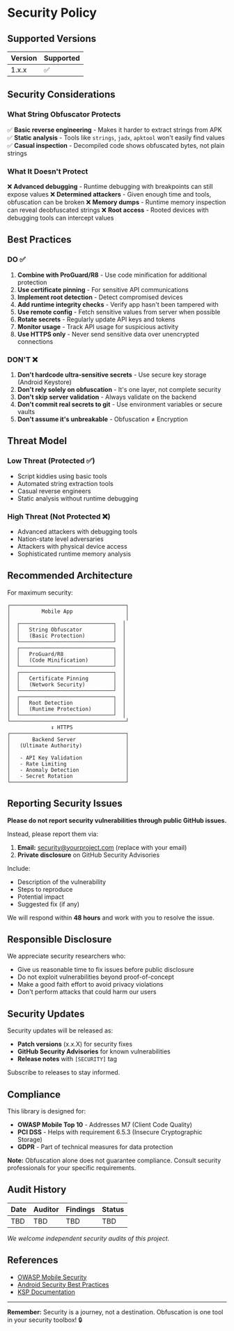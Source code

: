 # Security Policy

## Supported Versions

| Version | Supported          |
| ------- | ------------------ |
| 1.x.x   | :white_check_mark: |

## Security Considerations

### What String Obfuscator Protects

✅ **Basic reverse engineering** - Makes it harder to extract strings from APK
✅ **Static analysis** - Tools like `strings`, `jadx`, `apktool` won't easily find values
✅ **Casual inspection** - Decompiled code shows obfuscated bytes, not plain strings

### What It Doesn't Protect

❌ **Advanced debugging** - Runtime debugging with breakpoints can still expose values
❌ **Determined attackers** - Given enough time and tools, obfuscation can be broken
❌ **Memory dumps** - Runtime memory inspection can reveal deobfuscated strings
❌ **Root access** - Rooted devices with debugging tools can intercept values

## Best Practices

### DO ✅

1. **Combine with ProGuard/R8** - Use code minification for additional protection
2. **Use certificate pinning** - For sensitive API communications
3. **Implement root detection** - Detect compromised devices
4. **Add runtime integrity checks** - Verify app hasn't been tampered with
5. **Use remote config** - Fetch sensitive values from server when possible
6. **Rotate secrets** - Regularly update API keys and tokens
7. **Monitor usage** - Track API usage for suspicious activity
8. **Use HTTPS only** - Never send sensitive data over unencrypted connections

### DON'T ❌

1. **Don't hardcode ultra-sensitive secrets** - Use secure key storage (Android Keystore)
2. **Don't rely solely on obfuscation** - It's one layer, not complete security
3. **Don't skip server validation** - Always validate on the backend
4. **Don't commit real secrets to git** - Use environment variables or secure vaults
5. **Don't assume it's unbreakable** - Obfuscation ≠ Encryption

## Threat Model

### Low Threat (Protected ✅)
- Script kiddies using basic tools
- Automated string extraction tools
- Casual reverse engineers
- Static analysis without runtime debugging

### High Threat (Not Protected ❌)
- Advanced attackers with debugging tools
- Nation-state level adversaries
- Attackers with physical device access
- Sophisticated runtime memory analysis

## Recommended Architecture

For maximum security:

```
┌─────────────────────────────────────┐
│          Mobile App                 │
│                                     │
│  ┌──────────────────────────────┐  │
│  │   String Obfuscator          │  │
│  │   (Basic Protection)         │  │
│  └──────────────────────────────┘  │
│  ┌──────────────────────────────┐  │
│  │   ProGuard/R8                │  │
│  │   (Code Minification)        │  │
│  └──────────────────────────────┘  │
│  ┌──────────────────────────────┐  │
│  │   Certificate Pinning        │  │
│  │   (Network Security)         │  │
│  └──────────────────────────────┘  │
│  ┌──────────────────────────────┐  │
│  │   Root Detection             │  │
│  │   (Runtime Protection)       │  │
│  └──────────────────────────────┘  │
└─────────────────────────────────────┘
              ↕ HTTPS
┌─────────────────────────────────────┐
│       Backend Server                │
│   (Ultimate Authority)              │
│                                     │
│   - API Key Validation              │
│   - Rate Limiting                   │
│   - Anomaly Detection               │
│   - Secret Rotation                 │
└─────────────────────────────────────┘
```

## Reporting Security Issues

**Please do not report security vulnerabilities through public GitHub issues.**

Instead, please report them via:

1. **Email:** security@yourproject.com (replace with your email)
2. **Private disclosure** on GitHub Security Advisories

Include:

- Description of the vulnerability
- Steps to reproduce
- Potential impact
- Suggested fix (if any)

We will respond within **48 hours** and work with you to resolve the issue.

## Responsible Disclosure

We appreciate security researchers who:

- Give us reasonable time to fix issues before public disclosure
- Do not exploit vulnerabilities beyond proof-of-concept
- Make a good faith effort to avoid privacy violations
- Don't perform attacks that could harm our users

## Security Updates

Security updates will be released as:

- **Patch versions** (x.x.X) for security fixes
- **GitHub Security Advisories** for known vulnerabilities
- **Release notes** with `[SECURITY]` tag

Subscribe to releases to stay informed.

## Compliance

This library is designed for:

- **OWASP Mobile Top 10** - Addresses M7 (Client Code Quality)
- **PCI DSS** - Helps with requirement 6.5.3 (Insecure Cryptographic Storage)
- **GDPR** - Part of technical measures for data protection

**Note:** Obfuscation alone does not guarantee compliance. Consult security professionals for your specific requirements.

## Audit History

| Date | Auditor | Findings | Status |
|------|---------|----------|--------|
| TBD  | TBD     | TBD      | TBD    |

*We welcome independent security audits of this project.*

## References

- [OWASP Mobile Security](https://owasp.org/www-project-mobile-security/)
- [Android Security Best Practices](https://developer.android.com/topic/security/best-practices)
- [KSP Documentation](https://kotlinlang.org/docs/ksp-overview.html)

---

**Remember:** Security is a journey, not a destination. Obfuscation is one tool in your security toolbox! 🔒
